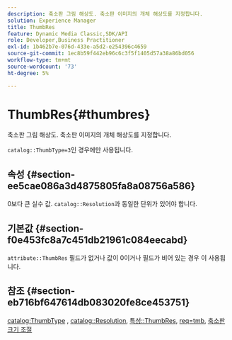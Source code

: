 ```yaml
---
description: 축소판 그림 해상도. 축소판 이미지의 개체 해상도를 지정합니다.
solution: Experience Manager
title: ThumbRes
feature: Dynamic Media Classic,SDK/API
role: Developer,Business Practitioner
exl-id: 1b462b7e-076d-433e-a5d2-e254396c4659
source-git-commit: 1ec8b59f442eb96c6c3f5f1405d57a38a86bd056
workflow-type: tm+mt
source-wordcount: '73'
ht-degree: 5%

---
```


# ThumbRes{#thumbres}

축소판 그림 해상도. 축소판 이미지의 개체 해상도를 지정합니다.

`catalog::ThumbType=3`인 경우에만 사용됩니다.

## 속성 {#section-ee5cae086a3d4875805fa8a08756a586}

0보다 큰 실수 값. `catalog::Resolution`과 동일한 단위가 있어야 합니다.

## 기본값 {#section-f0e453fc8a7c451db21961c084eecabd}

`attribute::ThumbRes` 필드가 없거나 값이 0이거나 필드가 비어 있는 경우 이 사용됩니다.

## 참조 {#section-eb716bf647614db083020fe8ce453751}

[catalog:ThumbType](../../../../../../is-api/image-catalog/image-serving-api-ref/c-image-catalog-reference/c-image-svg-data-reference/c-image-data-reference/r-thumbtype-cat.md#reference-41149ddffc8749cba2f8d9c8e2611e03) ,  [catalog::Resolution](../../../../../../is-api/image-catalog/image-serving-api-ref/c-image-catalog-reference/c-image-svg-data-reference/c-image-data-reference/r-resolution-cat.md#reference-de489f5f36b64bd0831749546f8728e1),  [특성::ThumbRes](../../../../../../is-api/image-catalog/image-serving-api-ref/c-image-catalog-reference/c-attributes-reference/r-thumbres.md#reference-ac36cbbd0c8c433ebf7f515e54846501),  [req=tmb](../../../../../../is-api/http-ref/image-serving-api-ref/c-http-protocol-reference/c-command-reference/r-req/r-req.md#reference-907cdb4a97034db7ad94695f25552e76),  [축소판 크기 조절](../../../../../../is-api/http-ref/image-serving-api-ref/c-http-protocol-reference/c-notes-on-server-behavior/r-thumbnail-scaling.md#reference-0f71817f721d4913b34816758d69b07f)
